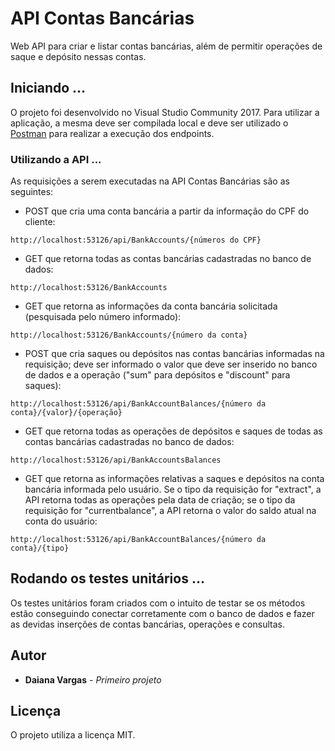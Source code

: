 # API Contas Bancárias

Web API para criar e listar contas bancárias, além de permitir operações de saque e depósito nessas contas.

## Iniciando ...

O projeto foi desenvolvido no Visual Studio Community 2017. Para utilizar a aplicação, a mesma deve ser compilada local e deve ser utilizado o [Postman](https://www.getpostman.com/apps) para realizar a execução dos endpoints.

### Utilizando a API ...

As requisições a serem executadas na API Contas Bancárias são as seguintes:

* POST que cria uma conta bancária a partir da informação do CPF do cliente:
```
http://localhost:53126/api/BankAccounts/{números do CPF}
```

* GET que retorna todas as contas bancárias cadastradas no banco de dados:
```
http://localhost:53126/BankAccounts
```

* GET que retorna as informações da conta bancária solicitada (pesquisada pelo número informado):
```
http://localhost:53126/BankAccounts/{número da conta}
```

* POST que cria saques ou depósitos nas contas bancárias informadas na requisição; deve ser informado o valor que deve ser inserido no banco de dados e a operação ("sum" para depósitos e "discount" para saques):
```
http://localhost:53126/api/BankAccountBalances/{número da conta}/{valor}/{operação}
```

* GET que retorna todas as operações de depósitos e saques de todas as contas bancárias cadastradas no banco de dados:
```
http://localhost:53126/api/BankAccountsBalances
```

* GET que retorna as informações relativas a saques e depósitos na conta bancária informada pelo usuário. Se o tipo da requisição for "extract", a API retorna todas as operações pela data de criação; se o tipo da requisição for "currentbalance", a API retorna o valor do saldo atual na conta do usuário:
```
http://localhost:53126/api/BankAccountBalances/{número da conta}/{tipo}
```

## Rodando os testes unitários ...

Os testes unitários foram criados com o intuito de testar se os métodos estão conseguindo conectar corretamente com o banco de dados e fazer as devidas inserções de contas bancárias, operações e consultas.

## Autor

* **Daiana Vargas** - *Primeiro projeto* 

## Licença

O projeto utiliza a licença MIT.

